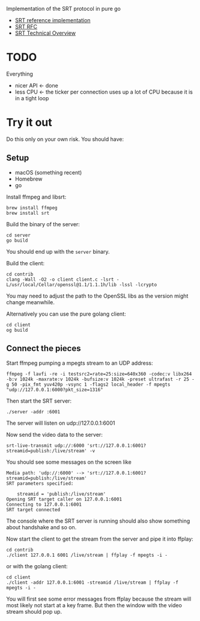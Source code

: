 Implementation of the SRT protocol in pure go

- [SRT reference implementation](https://github.com/Haivision/srt)
- [SRT RFC](https://haivision.github.io/srt-rfc/draft-sharabayko-mops-srt.txt)
- [SRT Technical Overview](https://github.com/Haivision/srt/files/2489142/SRT_Protocol_TechnicalOverview_DRAFT_2018-10-17.pdf)

# TODO

Everything

- nicer API <- done
- less CPU <- the ticker per connection uses up a lot of CPU because it is in a tight loop

# Try it out

Do this only on your own risk. You should have:

## Setup

- macOS (something recent)
- Homebrew
- go

Install ffmpeg and libsrt:

```
brew install ffmpeg
brew install srt
```

Build the binary of the server:

```
cd server
go build
```

You should end up with the `server` binary.

Build the client:

```
cd contrib
clang -Wall -O2 -o client client.c -lsrt -L/usr/local/Cellar/openssl@1.1/1.1.1h/lib -lssl -lcrypto
```

You may need to adjust the path to the OpenSSL libs as the version might change meanwhile.

Alternatively you can use the pure golang client:

```
cd client
og build
```

## Connect the pieces

Start ffmpeg pumping a mpegts stream to an UDP address:

```
ffmpeg -f lavfi -re -i testsrc2=rate=25:size=640x360 -codec:v libx264 -b:v 1024k -maxrate:v 1024k -bufsize:v 1024k -preset ultrafast -r 25 -g 50 -pix_fmt yuv420p -vsync 1 -flags2 local_header -f mpegts "udp://127.0.0.1:6000?pkt_size=1316"
```

Then start the SRT server:

```
./server -addr :6001
```

The server will listen on udp://127.0.0.1:6001

Now send the video data to the server:

```
srt-live-transmit udp://:6000 'srt://127.0.0.1:6001?streamid=publish:/live/stream' -v
```

You should see some messages on the screen like

```
Media path: 'udp://:6000' --> 'srt://127.0.0.1:6001?streamid=publish:/live/stream'
SRT parameters specified:

    streamid = 'publish:/live/stream'
Opening SRT target caller on 127.0.0.1:6001
Connecting to 127.0.0.1:6001
SRT target connected 
```

The console where the SRT server is running should also show something about handshake and so on.

Now start the client to get the stream from the server and pipe it into ffplay:

```
cd contrib
./client 127.0.0.1 6001 /live/stream | ffplay -f mpegts -i -
```

or with the golang client:

```
cd client
./client -addr 127.0.0.1:6001 -streamid /live/stream | ffplay -f mpegts -i -
```

You will first see some error messages from ffplay because the stream will most likely not start at a key frame. But then the window
with the video stream should pop up.

